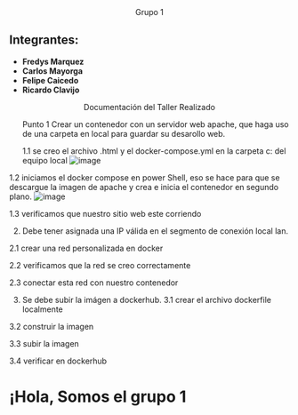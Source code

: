 
<html>
<head>
<div align = "center">
Grupo 1
</div>
</head>
<body>
<h2>Integrantes:</h2>
<ul>
<li><strong>Fredys Marquez</strong></li>
<li><strong>Carlos Mayorga</strong></li>
<li><strong>Felipe Caicedo</strong></li>
<li><strong>Ricardo Clavijo</strong></li>
</ul>

<div align = "center">
Documentación del Taller Realizado
</div>

<ul>
Punto 1
Crear un contenedor con un servidor web apache, que haga uso de una carpeta en local para guardar su desarollo web.



1.1	 se creo el archivo .html y el docker-compose.yml en la carpeta c: del equipo local
![image](https://github.com/jaiderospina/DevSecOps/blob/main/CONTENEDORES/TallerClase/GRUPO1/Imagenes.jpg)


</ul>


1.2	iniciamos el docker compose en power Shell, eso se hace para que se descargue la imagen de apache y crea e inicia el contenedor en segundo plano.
![image](https://github.com/jaiderospina/DevSecOps/blob/main/CONTENEDORES/TallerClase/GRUPO1/Imagen%202.jpg)






1.3	 verificamos que nuestro sitio web este corriendo 


2.	Debe tener asignada una IP válida en el segmento de conexión local lan.

2.1 crear una red personalizada en docker





2.2  verificamos que la red se creo correctamente




2.3 conectar esta red con nuestro contenedor


3.	Se debe subir la imágen a dockerhub.
3.1 crear el archivo dockerfile localmente



3.2 construir la imagen

3.3 subir la imagen


3.4 verificar en dockerhub

</body>
</html>

<html>
<head>
    <title>Servidor Apache en Docker</title>
</head>
<body>
    <h1>¡Hola, Somos el grupo 1</h1>
</body>
</html>
